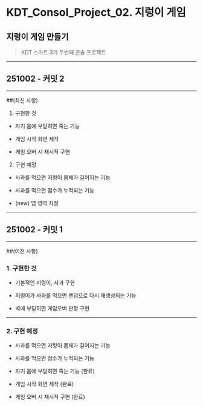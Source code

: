 # KDT_Consol_Project_02. 지렁이 게임
## 지렁이 게임 만들기
>KDT 스마트 3기 두번째 콘솔 프로젝트

---
## 251002 - 커밋 2
---

##(최신 사항)


1. 구현한 것

- 자기 몸에 부딛히면 죽는 기능

- 게임 시작 화면 제작

- 게임 오버 시 재시작 구현


2. 구현 예정

- 사과를 먹으면 지렁이 몸체가 길어지는 기능

- 사과를 먹으면 점수가 누적되는 기능

- (new) 맵 영역 지정

---

## 251002 - 커밋 1

---

##(이전 사항)

### 1. 구현한 것

- 기본적인 지렁이, 사과 구현
  
- 지렁이가 사과를 먹으면 랜덤으로 다시 재생성되는 기능

- 벽에 부딛히면 게임오버 판정 구현

---

### 2. 구현 예정

- 사과를 먹으면 지렁이 몸체가 길어지는 기능

- 사과를 먹으면 점수가 누적되는 기능

- 자기 몸에 부딛히면 죽는 기능 (완료)

- 게임 시작 화면 제작 (완료)

- 게임 오버 시 재시작 구현 (완료)
